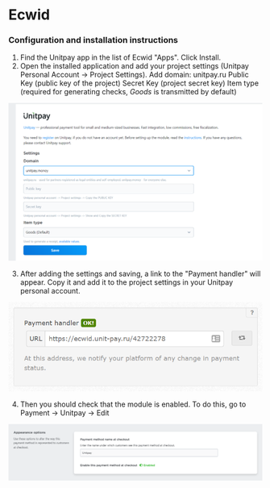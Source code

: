 # Ecwid

### Configuration and installation instructions

1. Find the Unitpay app in the list of Ecwid "Apps". Click Install.
2. Open the installed application and add your project settings \(Unitpay Personal Account -&gt; Project Settings\). Add domain: unitpay.ru Public Key \(public key of the project\) Secret Key \(project secret key\) Item type \(required for generating checks, _Goods_ is transmitted by default\)

![](../../.gitbook/assets/image%20%2881%29.png)

3. After adding the settings and saving, a link to the "Payment handler" will appear. Copy it and add it to the project settings in your Unitpay personal account.

![](../../.gitbook/assets/image%20%2882%29.png)

4. Then you should check that the module is enabled. To do this, go to Payment -&gt; Unitpay -&gt; Edit

![](../../.gitbook/assets/image%20%2883%29.png)

